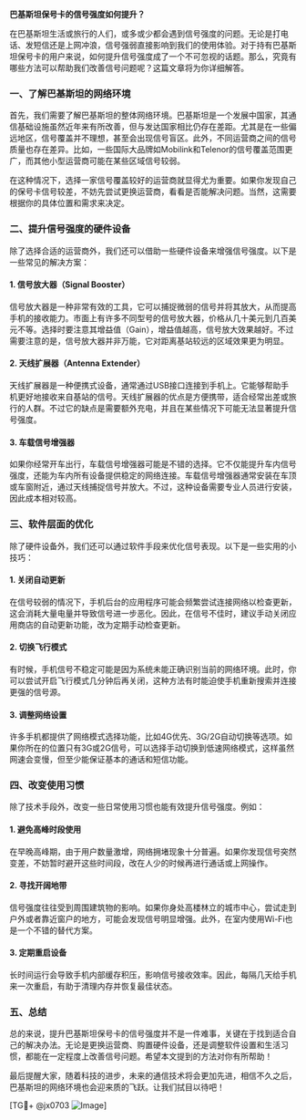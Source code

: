 **巴基斯坦保号卡的信号强度如何提升？**

在巴基斯坦生活或旅行的人们，或多或少都会遇到信号强度的问题。无论是打电话、发短信还是上网冲浪，信号强弱直接影响到我们的使用体验。对于持有巴基斯坦保号卡的用户来说，如何提升信号强度成了一个不可忽视的话题。那么，究竟有哪些方法可以帮助我们改善信号问题呢？这篇文章将为你详细解答。

### 一、了解巴基斯坦的网络环境

首先，我们需要了解巴基斯坦的整体网络环境。巴基斯坦是一个发展中国家，其通信基础设施虽然近年来有所改善，但与发达国家相比仍存在差距。尤其是在一些偏远地区，信号覆盖并不理想，甚至会出现信号盲区。此外，不同运营商之间的信号质量也存在差异。比如，一些国际大品牌如Mobilink和Telenor的信号覆盖范围更广，而其他小型运营商可能在某些区域信号较弱。

在这种情况下，选择一家信号覆盖较好的运营商就显得尤为重要。如果你发现自己的保号卡信号较差，不妨先尝试更换运营商，看看是否能解决问题。当然，这需要根据你的具体位置和需求来决定。

### 二、提升信号强度的硬件设备

除了选择合适的运营商外，我们还可以借助一些硬件设备来增强信号强度。以下是一些常见的解决方案：

#### 1. **信号放大器（Signal Booster）**
信号放大器是一种非常有效的工具，它可以捕捉微弱的信号并将其放大，从而提高手机的接收能力。市面上有许多不同型号的信号放大器，价格从几十美元到几百美元不等。选择时要注意其增益值（Gain），增益值越高，信号放大效果越好。不过需要注意的是，信号放大器并非万能，它对距离基站较远的区域效果更为明显。

#### 2. **天线扩展器（Antenna Extender）**
天线扩展器是一种便携式设备，通常通过USB接口连接到手机上。它能够帮助手机更好地接收来自基站的信号。天线扩展器的优点是方便携带，适合经常出差或旅行的人群。不过它的缺点是需要额外充电，并且在某些情况下可能无法显著提升信号强度。

#### 3. **车载信号增强器**
如果你经常开车出行，车载信号增强器可能是不错的选择。它不仅能提升车内信号强度，还能为车内所有设备提供稳定的网络连接。车载信号增强器通常安装在车顶或车窗附近，通过天线捕捉信号并放大。不过，这种设备需要专业人员进行安装，因此成本相对较高。

### 三、软件层面的优化

除了硬件设备外，我们还可以通过软件手段来优化信号表现。以下是一些实用的小技巧：

#### 1. **关闭自动更新**
在信号较弱的情况下，手机后台的应用程序可能会频繁尝试连接网络以检查更新，这会消耗大量电量并导致信号进一步恶化。因此，在信号不佳时，建议手动关闭应用商店的自动更新功能，改为定期手动检查更新。

#### 2. **切换飞行模式**
有时候，手机信号不稳定可能是因为系统未能正确识别当前的网络环境。此时，你可以尝试开启飞行模式几分钟后再关闭，这种方法有时能迫使手机重新搜索并连接更强的信号源。

#### 3. **调整网络设置**
许多手机都提供了网络模式选择功能，比如4G优先、3G/2G自动切换等选项。如果你所在的位置只有3G或2G信号，可以选择手动切换到低速网络模式，这样虽然网速会变慢，但至少能保证基本的通话和短信功能。

### 四、改变使用习惯

除了技术手段外，改变一些日常使用习惯也能有效提升信号强度。例如：

#### 1. **避免高峰时段使用**
在早晚高峰期，由于用户数量激增，网络拥堵现象十分普遍。如果你发现信号突然变差，不妨暂时避开这些时间段，改在人少的时候再进行通话或上网操作。

#### 2. **寻找开阔地带**
信号强度往往受到周围建筑物的影响。如果你身处高楼林立的城市中心，尝试走到户外或者靠近窗户的地方，可能会发现信号明显增强。此外，在室内使用Wi-Fi也是一个不错的替代方案。

#### 3. **定期重启设备**
长时间运行会导致手机内部缓存积压，影响信号接收效率。因此，每隔几天给手机来一次重启，有助于清理内存并恢复最佳状态。

### 五、总结

总的来说，提升巴基斯坦保号卡的信号强度并不是一件难事，关键在于找到适合自己的解决办法。无论是更换运营商、购置硬件设备，还是调整软件设置和生活习惯，都能在一定程度上改善信号问题。希望本文提到的方法对你有所帮助！

最后提醒大家，随着科技的进步，未来的通信技术将会更加先进，相信不久之后，巴基斯坦的网络环境也会迎来质的飞跃。让我们拭目以待吧！

[TG💪+ @jx0703 ![Image](https://github.com/user-attachments/assets/dbca1d08-cadb-493c-b0ec-ad6f7a83f270)]